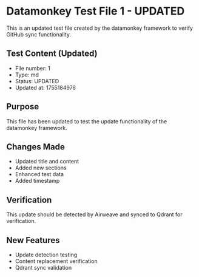 # Datamonkey Test File 1 - UPDATED

This is an updated test file created by the datamonkey framework to verify GitHub sync functionality.

## Test Content (Updated)
- File number: 1
- Type: md
- Status: UPDATED
- Updated at: 1755184976

## Purpose
This file has been updated to test the update functionality of the datamonkey framework.

## Changes Made
- Updated title and content
- Added new sections
- Enhanced test data
- Added timestamp

## Verification
This update should be detected by Airweave and synced to Qdrant for verification.

## New Features
- Update detection testing
- Content replacement verification
- Qdrant sync validation
